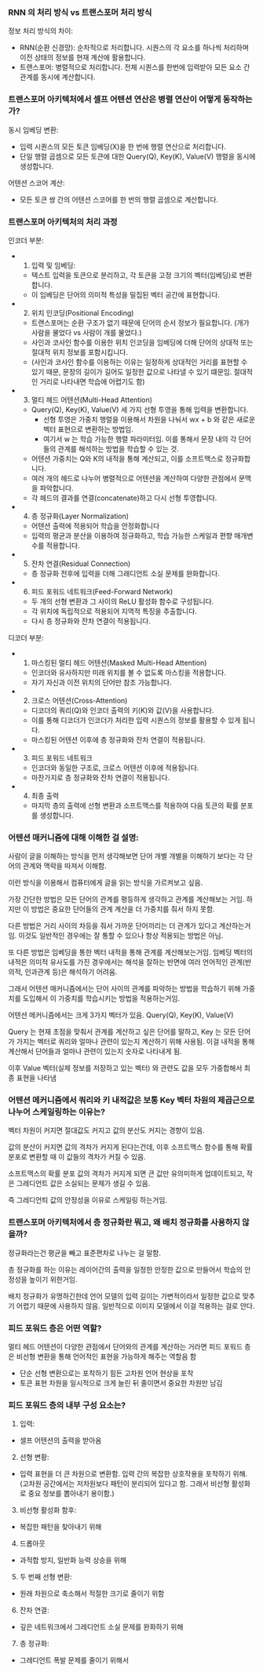 ### RNN 의 처리 방식 vs 트랜스포머 처리 방식 

정보 처리 방식의 차이: 
- RNN(순환 신경망): 순차적으로 처리합니다. 시퀀스의 각 요소를 하나씩 처리하며 이전 상태의 정보를 현재 계산에 활용합니다.
- 트랜스포머: 병렬적으로 처리합니다. 전체 시퀀스를 한번에 입력받아 모든 요소 간 관계를 동시에 계산합니다.


### 트랜스포머 아키텍처에서 셀프 어텐션 연산은 병렬 연산이 어떻게 동작하는가? 


동시 임베딩 변환: 
- 입력 시퀀스의 모든 토큰 임베딩(X)을 한 번에 행렬 연산으로 처리합니다.
- 단일 행렬 곱셈으로 모든 토큰에 대한 Query(Q), Key(K), Value(V) 행렬을 동시에 생성합니다.


어텐션 스코어 계산: 
- 모든 토큰 쌍 간의 어텐션 스코어를 한 번의 행렬 곱셈으로 계산합니다.



### 트랜스포머 아키텍처의 처리 과정 

인코더 부분: 
- 1. 입력 및 임베딩: 
    - 텍스트 입력을 토큰으로 분리하고, 각 토큰을 고정 크기의 벡터(임베딩)로 변환합니다.
    - 이 임베딩은 단어의 의미적 특성을 밀집된 벡터 공간에 표현합니다.

- 2. 위치 인코딩(Positional Encoding)
    - 트랜스포머는 순환 구조가 없기 때문에 단어의 순서 정보가 필요합니다. (개가 사람을 물었다 vs 사람이 개를 물었다.)
    - 사인과 코사인 함수를 이용한 위치 인코딩을 임베딩에 더해 단어의 상대적 또는 절대적 위치 정보를 포함시킵니다.
    - (사인과 코사인 함수를 이용하는 이유는 일정하게 상대적인 거리를 표현할 수 있기 때문, 문장의 길이가 길어도 일정한 값으로 나타낼 수 있기 떄문임. 절대적인 거리로 나타내면 학습에 어렵기도 함)


- 3. 멀티 헤드 어텐션(Multi-Head Attention)
    - Query(Q), Key(K), Value(V) 세 가지 선형 투영을 통해 입력을 변환합니다.
        - 선형 투영은 가중치 행렬을 이용해서 차원을 나눠서 wx + b 와 같은 새로운 벡터 표현으로 변환하는 방법임. 
        - 여기서 w 는 학습 가능한 행렬 파라미터임. 이를 통해서 문장 내의 각 단어들의 관계를 해석하는 방법을 학습할 수 있는 것. 
    - 어텐션 가중치는 Q와 K의 내적을 통해 계산되고, 이를 소프트맥스로 정규화합니다.
    - 여러 개의 헤드로 나누어 병렬적으로 어텐션을 계산하여 다양한 관점에서 문맥을 파악합니다.
    - 각 헤드의 결과를 연결(concatenate)하고 다시 선형 투영합니다.

- 4. 층 정규화(Layer Normalization)
    - 어텐션 출력에 적용되어 학습을 안정화합니다
    - 입력의 평균과 분산을 이용하여 정규화하고, 학습 가능한 스케일과 편향 매개변수를 적용합니다.

- 5. 잔차 연결(Residual Connection)
    - 층 정규화 전후에 입력을 더해 그래디언트 소실 문제를 완화합니다.


- 6. 피드 포워드 네트워크(Feed-Forward Network)
    - 두 개의 선형 변환과 그 사이의 ReLU 활성화 함수로 구성됩니다.
    - 각 위치에 독립적으로 적용되어 지역적 특징을 추출합니다.
    - 다시 층 정규화와 잔차 연결이 적용됩니다.


디코더 부분: 
- 1. 마스킹된 멀티 헤드 어텐션(Masked Multi-Head Attention)
    - 인코더와 유사하지만 미래 위치를 볼 수 없도록 마스킹을 적용합니다.
    - 자기 자신과 이전 위치의 단어만 참조 가능합니다.

- 2. 크로스 어텐션(Cross-Attention)
    - 디코더의 쿼리(Q)와 인코더 출력의 키(K)와 값(V)을 사용합니다.
    - 이를 통해 디코더가 인코더가 처리한 입력 시퀀스의 정보를 활용할 수 있게 됩니다.
    - 마스킹된 어텐션 이후에 층 정규화와 잔차 연결이 적용됩니다.


- 3. 피드 포워드 네트워크
    - 인코더와 동일한 구조로, 크로스 어텐션 이후에 적용됩니다.
    - 마찬가지로 층 정규화와 잔차 연결이 적용됩니다.

- 4. 최종 출력
    - 마지막 층의 출력에 선형 변환과 소프트맥스를 적용하여 다음 토큰의 확률 분포를 생성합니다.


### 어텐션 매커니즘에 대해 이해한 걸 설명: 

사람이 글을 이해하는 방식을 먼저 생각해보면 단어 개별 개별을 이해하기 보다는 각 단어의 관계와 맥락을 따져서 이해함. 

이런 방식을 이용해서 컴퓨터에게 글을 읽는 방식을 가르켜보고 싶음. 

가장 간단한 방법은 모든 단어의 관계를 평등하게 생각하고 관계를 계산해보는 거임. 하지만 이 방법은 중요한 단어들의 관계 계산을 더 가중치를 줘서 하지 못함. 

다른 방법은 거리 사이의 차등을 줘서 가까운 단어끼리는 더 관계가 있다고 계산하는거임. 이것도 일반적인 경우에는 잘 통할 수 있으나 항상 적용되는 방법은 아님. 

또 다른 방법은 임베딩을 통한 벡터 내적을 통해 관계를 계산해보는거임. 임베딩 벡터의 내적은 의미적 유사도를 가진 경우에서는 해석을 잘하는 반면에 여러 언어적인 관계(반의적, 인과관계 등)은 해석하기 어려움. 

그래서 어텐션 매커니즘에서는 단어 사이의 관계를 파악하는 방법을 학습하기 위해 가중치를 도입해서 이 가중치를 학습시키는 방법을 적용하는거임. 

어텐션 메커니즘에서는 크게 3가지 벡터가 있음. Query(Q), Key(K), Value(V) 

Query 는 현재 초점을 맞춰서 관계를 계산하고 싶은 단어를 말하고, Key 는 모든 단어가 가지는 벡터로 쿼리와 얼마나 관련이 있는지 계산하기 위해 사용됨. 이걸 내적을 통해 계산해서 단어들과 얼마나 관련이 있는지 숫자로 나타내게 됨. 

이후 Value 벡터(실제 정보를 저장하고 있는 벡터) 와 관련도 값을 모두 가중합해서 최종 표현을 나타냄

### 어텐션 메커니즘에서 쿼리와 키 내적값은 보통 Key 벡터 차원의 제곱근으로 나누어 스케일링하는 이유는? 

벡터 차원이 커지면 절대값도 커지고 값의 분산도 커지는 경향이 있음. 

값의 분산이 커지면 값의 격차가 커지게 된다는건데, 이후 소프트맥스 함수를 통해 확률 분포로 변환할 때 이 값들의 격차가 커질 수 있음. 

소프트맥스의 확률 분포 값의 격차가 커지게 되면 큰 값만 유의미하게 업데이트되고, 작은 그레디언트 값은 소실되는 문제가 생길 수 있음. 

즉 그레디언틔 값의 안정성을 이유로 스케일링 하는거임. 


### 트랜스포머 아키텍처에서 층 정규화란 뭐고, 왜 배치 정규화를 사용하지 않을까?

정규화라는건 평균을 빼고 표준편차로 나누는 걸 말함. 

층 정규화를 하는 이유는 레이어간의 출력을 일정한 안정한 값으로 만들어서 학습의 안정성을 높이기 위한거임. 

배치 정규화가 유명하긴한데 언어 모델의 입력 길이는 가변적이라서 일정한 값으로 맞추기 어렵기 때문에 사용하지 않음. 일반적으로 이미지 모델에서 이걸 적용하는 걸로 안다. 


### 피드 포워드 층은 어떤 역할? 

멀티 헤드 어텐션이 다양한 관점에서 단어와의 관계를 계산하는 거라면 피드 포워드 층은 비선형 변환을 통해 언어적인 표현을 가능하게 해주는 역할음 함

- 단순 선형 변환으로는 포착하기 힘든 고차원 언어 현상을 포착 
- 토큰 표현 차원을 일시적으로 크게 늘린 뒤 줄이면서 중요한 차원만 남김 

### 피드 포워드 층의 내부 구성 요소는? 

1) 입력: 

- 셀프 어텐션의 출력을 받아옴 

2) 선형 변황: 

- 입력 표현을 더 큰 차원으로 변환함. 입력 간의 복잡한 상호작용을 포착하기 위해. (고차원 공간에서는 저차원보다 패턴이 분리되어 있다고 함. 그래서 비선형 활성화로 중요 정보를 뽑아내기 용이함.)


3) 비선형 활성화 함후: 

- 복잡한 패턴을 찾아내기 위해 


4) 드롭아웃

- 과적합 방지, 일반화 능력 상승을 위해 


5) 두 번째 선형 변환: 

- 원래 차원으로 축소해서 적절한 크기로 줄이기 위함 

6) 잔차 연결: 

- 깊은 네트워크에서 그레디언트 소실 문제를 완화하기 위해 

7) 층 정규화: 

- 그레디언트 폭발 문제를 줄이기 위해서 